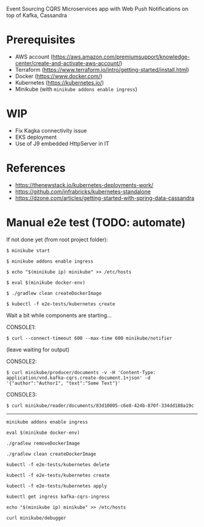 Event Sourcing CQRS Microservices app with Web Push Notifications on top of Kafka, Cassandra 

# Prerequisites
- AWS account (https://aws.amazon.com/premiumsupport/knowledge-center/create-and-activate-aws-account/)
- Terraform (https://www.terraform.io/intro/getting-started/install.html)
- Docker (https://www.docker.com/)
- Kubernetes (https://kubernetes.io/)
- Minikube (with `minikube addons enable ingress`)

# WIP
- Fix Kagka connectivity issue
- EKS deployment
- Use of J9 embedded HttpServer in IT

# References
- https://thenewstack.io/kubernetes-deployments-work/
- https://github.com/infrabricks/kubernetes-standalone
- https://dzone.com/articles/getting-started-with-spring-data-cassandra


# Manual e2e test (TODO: automate)

If not done yet (from root project folder):

`$ minikube start`

`$ minikube addons enable ingress`

`$ echo "$(minikube ip) minikube" >> /etc/hosts`

`$ eval $(minikube docker-env)`

`$ ./gradlew clean createDockerImage`

`$ kubectl -f e2e-tests/kubernetes create`


Wait a bit while components are starting...


CONSOLE1:

`$ curl --connect-timeout 600 --max-time 600 minikube/notifier`

(leave waiting for output)


CONSOLE2:

`$ curl minikube/producer/documents -v -H 'Content-Type: application/vnd.kafka-cqrs.create-document.1+json' -d '{"author":"Author1", "text":"Some Text"}'`


CONSOLE3:

`$ curl minikube/reader/documents/83d10005-c6e8-424b-870f-334dd188a19c`


------------

`minikube addons enable ingress`

`eval $(minikube docker-env)`

`./gradlew removeDockerImage`

`./gradlew clean createDockerImage`

`kubectl -f e2e-tests/kubernetes delete`

`kubectl -f e2e-tests/kubernetes create`

`kubectl -f e2e-tests/kubernetes apply`

`kubectl get ingress kafka-cqrs-ingress`

`echo "$(minikube ip) minikube" >> /etc/hosts`

`curl minikube/debugger`
